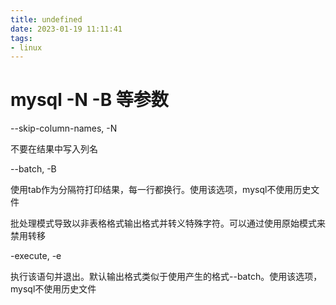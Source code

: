 ```yaml
---
title: undefined
date: 2023-01-19 11:11:41
tags:
- linux
---
```


# mysql -N -B 等参数

--skip-column-names, -N

不要在结果中写入列名

--batch, -B

使用tab作为分隔符打印结果，每一行都换行。使用该选项，mysql不使用历史文件

批处理模式导致以非表格格式输出格式并转义特殊字符。可以通过使用原始模式来禁用转移

-execute, -e

执行该语句并退出。默认输出格式类似于使用产生的格式--batch。使用该选项，mysql不使用历史文件
